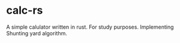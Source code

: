 # calc-rs
A simple calulator written in rust. For study purposes. Implementing Shunting yard algorithm.
